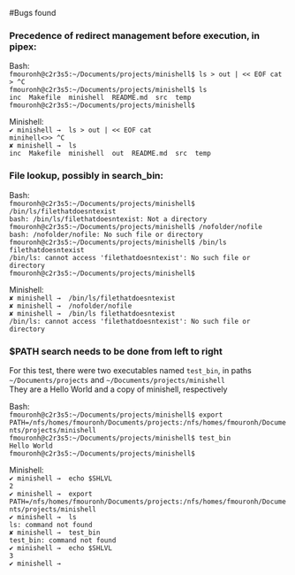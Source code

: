 #Bugs found

### Precedence of redirect management before execution, in pipex:
Bash:\
	`fmouronh@c2r3s5:~/Documents/projects/minishell$ ls > out | << EOF cat`\
	`> ^C`\
	`fmouronh@c2r3s5:~/Documents/projects/minishell$ ls`\
	`inc  Makefile  minishell  README.md  src  temp`\
	`fmouronh@c2r3s5:~/Documents/projects/minishell$`

Minishell:\
	`✔ minishell →  ls > out | << EOF cat`\
	`minihell<>> ^C`\
	`✘ minishell →  ls`\
	`inc  Makefile  minishell  out  README.md  src  temp`


### File lookup, possibly in search_bin:
Bash:\
	`fmouronh@c2r3s5:~/Documents/projects/minishell$ /bin/ls/filethatdoesntexist`\
	`bash: /bin/ls/filethatdoesntexist: Not a directory`\
	`fmouronh@c2r3s5:~/Documents/projects/minishell$ /nofolder/nofile`\
	`bash: /nofolder/nofile: No such file or directory`\
	`fmouronh@c2r3s5:~/Documents/projects/minishell$ /bin/ls filethatdoesntexist`\
	`/bin/ls: cannot access 'filethatdoesntexist': No such file or directory`\
	`fmouronh@c2r3s5:~/Documents/projects/minishell$ `


Minishell:\
	`✘ minishell →  /bin/ls/filethatdoesntexist`\
	`✘ minishell →  /nofolder/nofile`\
	`✘ minishell →  /bin/ls filethatdoesntexist`\
	`/bin/ls: cannot access 'filethatdoesntexist': No such file or directory`


### $PATH search needs to be done from left to right
For this test, there were two executables named `test_bin`, in paths `~/Documents/projects` and `~/Documents/projects/minishell`\
They are a Hello World and a copy of minishell, respectively

Bash:\
	`fmouronh@c2r3s5:~/Documents/projects/minishell$ export PATH=/nfs/homes/fmouronh/Documents/projects:/nfs/homes/fmouronh/Documents/projects/minishell`\
	`fmouronh@c2r3s5:~/Documents/projects/minishell$ test_bin`\
	`Hello World`\
	`fmouronh@c2r3s5:~/Documents/projects/minishell$ `

Minishell:\
	`✔ minishell →  echo $SHLVL`\
	`2`\
	`✔ minishell →  export PATH=/nfs/homes/fmouronh/Documents/projects:/nfs/homes/fmouronh/Documents/projects/minishell`\
	`✔ minishell →  ls`\
	`ls: command not found`\
	`✘ minishell →  test_bin`\
	`test_bin: command not found`\
	`✔ minishell →  echo $SHLVL`\
	`3`\
	`✔ minishell →  `

